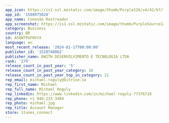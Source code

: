 ```yaml
---
app_icon: https://is1-ssl.mzstatic.com/image/thumb/Purple126/v4/42/b7/f5/42b7f57d-b393-7c92-37d5-ef758e66d1b3/GxAppIcon-1x_U007emarketing-0-7-0-0-85-220-0.png/1024x1024bb.png
app_id: '1588975028'
app_name: Conexão Rastreador
app_screenshot: https://is1-ssl.mzstatic.com/image/thumb/PurpleSource125/v4/7e/e5/0b/7ee50b17-4c25-e2ec-c518-d2f0bea62aee/e3729b4d-1031-440d-8416-fe8b08319fca_Simulator_Screen_Shot_-_iPhone_12_Pro_Max_-_2021-10-05_at_18.38.21.png/1284x2778bb.png
category: Business
country: BR
id: ASQW7PGFHVtX
language: en
most_recent_release: '2024-01-17T00:00:00'
publisher_id: '1520748062'
publisher_name: DWITH DESENVOLVIMENTO E TECNOLOGIA LTDA
rank: '279'
release_count_in_past_year: '5'
release_count_in_past_year_category: 16
release_count_in_past_year_top_in_category: 21
rep_email: michael.roguly@bitrise.io
rep_first_name: Michael
rep_full_name: Michael Roguly
rep_linkedin: https://www.linkedin.com/in/michael-roguly-77376710
rep_phone: +1 949-233-3404
rep_photo: michael.jpg
rep_title: Account Manager
store: itunes_connect
---
```

